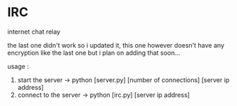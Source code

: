 # IRC
internet chat relay

the last one didn't work so i updated it, this one however doesn't have any encryption like the last one but i plan on adding that soon...

usage :

1.  start the server -> python [server.py] [number of connections] [server ip address]
2.  connect to the server -> python [irc.py] [server ip address]
